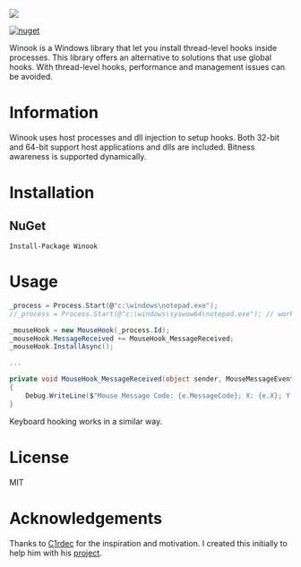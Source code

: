 ![](doc/Winook_readme.png)

[![nuget][nuget-badge]][nuget-url]

[nuget-badge]: https://img.shields.io/badge/nuget-v0.1.0-blue.svg
[nuget-url]: https://www.nuget.org/packages/Winook

Winook is a Windows library that let you install thread-level hooks inside processes. This library offers an alternative to solutions that use global hooks. With thread-level hooks, performance and management issues can be avoided.

# Information

Winook uses host processes and dll injection to setup hooks. Both 32-bit and 64-bit support host applications and dlls are included. Bitness awareness is supported dynamically.

# Installation

## NuGet

```
Install-Package Winook
```

# Usage

``` csharp
_process = Process.Start(@"c:\windows\notepad.exe");
//_process = Process.Start(@"c:\windows\syswow64\notepad.exe"); // works also with 32-bit

_mouseHook = new MouseHook(_process.Id);
_mouseHook.MessageReceived += MouseHook_MessageReceived;
_mouseHook.InstallAsync();

...

private void MouseHook_MessageReceived(object sender, MouseMessageEventArgs e)
{
    Debug.WriteLine($"Mouse Message Code: {e.MessageCode}; X: {e.X}; Y: {e.Y}; Delta: {e.Delta}");
}
```

Keyboard hooking works in a similar way.

# License

MIT

# Acknowledgements

Thanks to [C1rdec](https://github.com/C1rdec) for the inspiration and motivation. I created this initially to help him with his [project](https://github.com/C1rdec/Poe-Lurker).